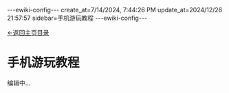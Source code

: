 ---ewiki-config---
create_at=7/14/2024, 7:44:26 PM
update_at=2024/12/26 21:57:57
sidebar=手机游玩教程
---ewiki-config---

 
 [<-返回主页目录](../index.html#目录)

# **手机游玩教程**

编辑中...


